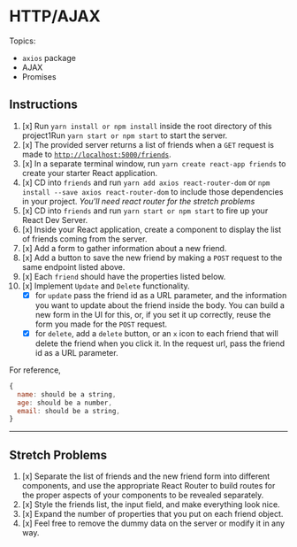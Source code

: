 # HTTP/AJAX

Topics:

* `axios` package
* AJAX
* Promises

## Instructions

1. [x]  Run `yarn install or npm install` inside the root directory of this project1Run `yarn start or npm start` to start the server.
1. [x]  The provided server returns a list of friends when a `GET` request is made to [`http://localhost:5000/friends`](http://localhost:5000/friends).
1. [x] In a separate terminal window, run `yarn create react-app friends` to create your starter React application.
1. [x] CD into `friends` and run `yarn add axios react-router-dom` or `npm install --save axios react-router-dom` to include those dependencies in your project. _You'll need react router for the stretch problems_
1. [x] CD into `friends` and run `yarn start or npm start` to fire up your React Dev Server.
1. [x] Inside your React application, create a component to display the list of friends coming from the server.
1. [x] Add a form to gather information about a new friend.
1. [x] Add a button to save the new friend by making a `POST` request to the same endpoint listed above.
1. [x] Each `friend` should have the properties listed below.
1. [x] Implement `Update` and `Delete` functionality.
    * [x] for `update` pass the friend id as a URL parameter, and the information you want to update about the friend inside the body. You can build a new form in the UI for this, or, if you set it up correctly, reuse the form you made for the `POST` request.
    * [x] for `delete`, add a `delete` button, or an `x` icon to each friend that will delete the friend when you click it. In the request url, pass the friend id as a URL parameter.

For reference, 
```js
{
  name: should be a string,
  age: should be a number,
  email: should be a string,
}
```

---

## Stretch Problems

1. [x] Separate the list of friends and the new friend form into different components, and use the appropriate React Router to build routes for the proper aspects of your components to be revealed separately.
1. [x] Style the friends list, the input field, and make everything look nice.
1. [x] Expand the number of properties that you put on each friend object.
1. [x] Feel free to remove the dummy data on the server or modify it in any way.
